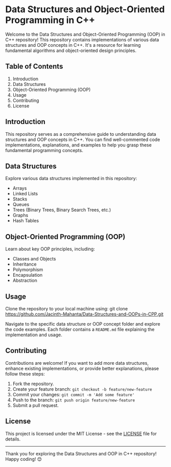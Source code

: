 # Data Structures and Object-Oriented Programming in C++

Welcome to the Data Structures and Object-Oriented Programming (OOP) in C++ repository! This repository contains implementations of various data structures and OOP concepts in C++. It's a resource for learning fundamental algorithms and object-oriented design principles.

## Table of Contents

1. Introduction
2. Data Structures
3. Object-Oriented Programming (OOP)
4. Usage
5. Contributing
6. License

## Introduction

This repository serves as a comprehensive guide to understanding data structures and OOP concepts in C++. You can find well-commented code implementations, explanations, and examples to help you grasp these fundamental programming concepts.

## Data Structures

Explore various data structures implemented in this repository:

- Arrays
- Linked Lists
- Stacks
- Queues
- Trees (Binary Trees, Binary Search Trees, etc.)
- Graphs
- Hash Tables

## Object-Oriented Programming (OOP)

Learn about key OOP principles, including:

- Classes and Objects
- Inheritance
- Polymorphism
- Encapsulation
- Abstraction

## Usage

Clone the repository to your local machine using: git clone https://github.com/Jacinth-Mahanta/Data-Structures-and-OOPs-in-CPP.git

Navigate to the specific data structure or OOP concept folder and explore the code examples. Each folder contains a `README.md` file explaining the implementation and usage.

## Contributing

Contributions are welcome! If you want to add more data structures, enhance existing implementations, or provide better explanations, please follow these steps:

1. Fork the repository.
2. Create your feature branch: `git checkout -b feature/new-feature`
3. Commit your changes: `git commit -m 'Add some feature'`
4. Push to the branch: `git push origin feature/new-feature`
5. Submit a pull request.

## License

This project is licensed under the MIT License - see the [LICENSE](LICENSE) file for details.

---

Thank you for exploring the Data Structures and OOP in C++ repository! Happy coding! 😊


